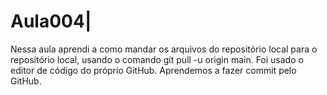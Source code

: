 # Aula004|
Nessa aula aprendi  a como mandar os arquivos do repositório local para o repositório local, usando o comando git pull -u origin main. Foi usado o editor de código do próprio GitHub. Aprendemos a fazer commit pelo GitHub.